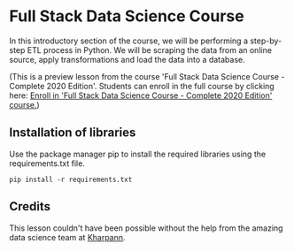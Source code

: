 # Full Stack Data Science Course

In this introductory section of the course, we will be performing a step-by-step ETL process in Python. We will be scraping the data from an online source, apply transformations and load the data into a database.

(This is a preview lesson from the course 'Full Stack Data Science Course - Complete 2020 Edition'. Students can enroll in the full course by clicking here: [Enroll in 'Full Stack Data Science Course - Complete 2020 Edition' course.](https://www.udemy.com/course/full-stack-data-science-course/?referralCode=563E6A0528A232DF7F77))

## Installation of libraries

Use the package manager pip to install the required libraries using the requirements.txt file.

`pip install -r requirements.txt`

## Credits

This lesson couldn't have been possible without the help from the amazing data science team at [Kharpann](https://kharpann.com/).